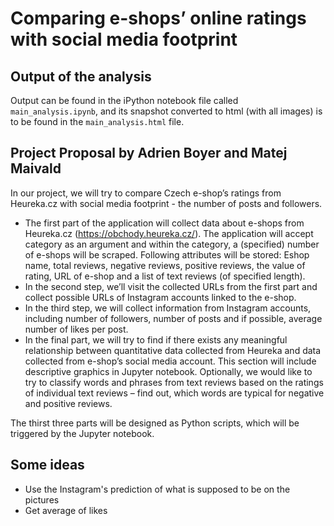 # Comparing e-shops’ online ratings with social media footprint 

## Output of the analysis
Output can be found in the iPython notebook file called `main_analysis.ipynb`, and its snapshot converted to html (with all images) is to be found in the `main_analysis.html` file.


## Project Proposal by Adrien Boyer and Matej Maivald

In our project, we will try to compare Czech e-shop’s ratings from Heureka.cz with social media footprint - the number of posts and followers.
 - The first part of the application will collect data about e-shops from Heureka.cz (https://obchody.heureka.cz/). The application will accept category as an argument and within the category, a (specified) number of e-shops will be scraped. Following attributes will be stored: Eshop name, total reviews, negative reviews, positive reviews, the value of rating, URL of e-shop and a list of text reviews (of specified length).
 - In the second step, we’ll visit the collected URLs from the first part and collect possible URLs of Instagram accounts linked to the e-shop.
 - In the third step, we will collect information from Instagram accounts, including number of followers, number of posts and if possible, average number of likes per post.
 - In the final part, we will try to find if there exists any meaningful relationship between quantitative data collected from Heureka and data collected from e-shop’s social media account. This section will include descriptive graphics in Jupyter notebook.
Optionally, we would like to try to classify words and phrases from text reviews based on the ratings of individual text reviews – find out, which words are typical for negative and positive reviews.
 
The thirst three parts will be designed as Python scripts, which will be triggered by the Jupyter notebook.




## Some ideas
  - Use the Instagram's prediction of what is supposed to be on the pictures
  - Get average of likes
